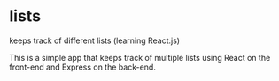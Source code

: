 # lists
keeps track of different lists (learning React.js)

This is a simple app that keeps track of multiple lists using React on the front-end and Express on the back-end. 
